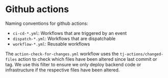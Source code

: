 # Github actions

Naming conventions for github actions:
- `ci-cd-*.yml`: Workflows that are triggered by an event
- `dispatch-*.yml`: Workflows that are dispatchable
- `workflow-*.yml`: Reusable workflows

The `action-check-for-changes.yml` workflow uses the `tj-actions/changed-files` action to check which files have been altered since last commit or tag. We use this filter to ensure we only deploy backend code or infrastructure if the respective files have been altered. 
